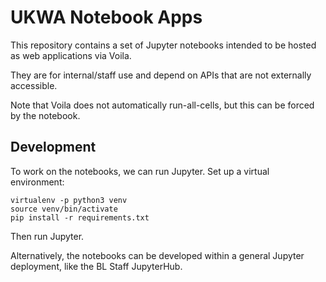 UKWA Notebook Apps
==================

This repository contains a set of Jupyter notebooks intended to be hosted as web applications via Voila.

They are for internal/staff use and depend on APIs that are not externally accessible.

Note that Voila does not automatically run-all-cells, but this can be forced by the notebook.

Development
-----------

To work on the notebooks, we can run Jupyter. Set up a virtual environment:

```
virtualenv -p python3 venv
source venv/bin/activate
pip install -r requirements.txt
```

Then run Jupyter.

Alternatively, the notebooks can be developed within a general Jupyter deployment, like the BL Staff JupyterHub.


